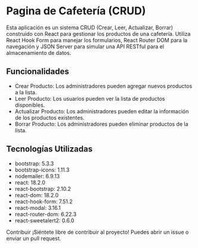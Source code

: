 # Pagina de Cafetería (CRUD)

Esta aplicación es un sistema CRUD (Crear, Leer, Actualizar, Borrar) construido con React para gestionar los productos de una cafetería. Utiliza React Hook Form para manejar los formularios, React Router DOM para la navegación y JSON Server para simular una API RESTful para el almacenamiento de datos.

## Funcionalidades

- Crear Producto: Los administradores pueden agregar nuevos productos a la lista.
- Leer Producto: Los usuarios pueden ver la lista de productos disponibles.
- Actualizar Producto: Los administradores pueden editar la información de los productos existentes.
- Borrar Producto: Los administradores pueden eliminar productos de la lista.


## Tecnologías Utilizadas
- bootstrap: 5.3.3
- bootstrap-icons: 1.11.3
- nodemailer: 6.9.13
- react: 18.2.0
- react-bootstrap: 2.10.2
- react-dom: 18.2.0
- react-hook-form: 7.51.2
- react-modal: 3.16.1
- react-router-dom: 6.22.3
- react-sweetalert2: 0.6.0

Contribuir
¡Siéntete libre de contribuir al proyecto! Puedes abrir un issue o enviar un pull request.